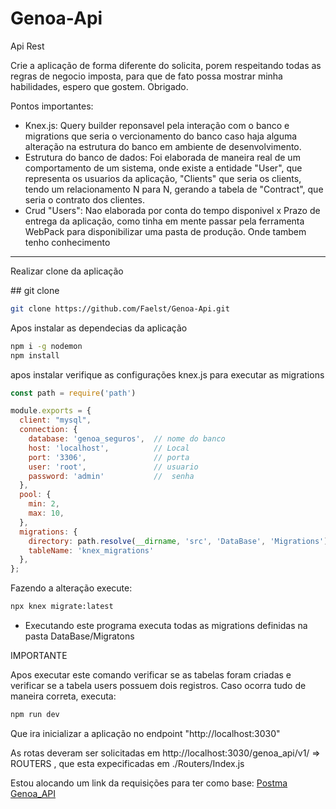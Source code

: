 # Genoa-Api
Api Rest

Crie a aplicação de forma diferente do solicita, porem respeitando todas as regras de negocio imposta, para que de fato possa mostrar minha habilidades, espero que gostem. Obrigado.

Pontos importantes:

- Knex.js: Query builder reponsavel pela interação com o banco e migrations que seria o vercionamento do banco caso haja alguma alteração na estrutura do banco em ambiente de desenvolvimento.
- Estrutura do banco de dados: Foi elaborada de maneira real de um comportamento de um sistema, onde existe a entidade "User", que representa os usuarios da aplicação, "Clients" que seria os clients, tendo um relacionamento N para N, gerando a tabela de "Contract", que seria o contrato dos clientes.
- Crud "Users": Nao elaborada por conta do tempo disponivel x Prazo de entrega da aplicação, como tinha em mente passar pela ferramenta WebPack para disponibilizar uma pasta de produção. Onde tambem tenho conhecimento

---
<p>Realizar clone da aplicação</p>
## git clone

```sh
git clone https://github.com/Faelst/Genoa-Api.git
```
<p>Apos instalar as dependecias da aplicação</p>

```sh
npm i -g nodemon
npm install
```

<p>apos instalar verifique as configurações knex.js para executar as migrations</p> 

```js
const path = require('path')

module.exports = {
  client: "mysql",
  connection: {
    database: 'genoa_seguros',  // nome do banco 
    host: 'localhost',          // Local
    port: '3306',               // porta
    user: 'root',               // usuario
    password: 'admin'           //  senha
  },
  pool: {
    min: 2,
    max: 10,
  },
  migrations: {
    directory: path.resolve(__dirname, 'src', 'DataBase', 'Migrations'),
    tableName: 'knex_migrations'
  },
};
```

<p>Fazendo a alteração execute: </p>


```sh
npx knex migrate:latest
```

- Executando este programa executa todas as migrations definidas na pasta DataBase/Migratons

IMPORTANTE

Apos executar este comando verificar se as tabelas foram criadas e verificar se a tabela users possuem dois registros. Caso ocorra tudo de maneira correta, executa: 

```sh
npm run dev
```

Que ira inicializar a aplicação no endpoint "http://localhost:3030"

As rotas deveram ser solicitadas em http://localhost:3030/genoa_api/v1/  => ROUTERS , que esta expecificadas em ./Routers/Index.js

Estou alocando um link da requisições para ter como base:
<a href="https://documenter.getpostman.com/view/12296849/TVKA3JfQ#d5ef6f19-4a18-4769-8c4f-5802d0a6fa58">Postma Genoa_API</a>
